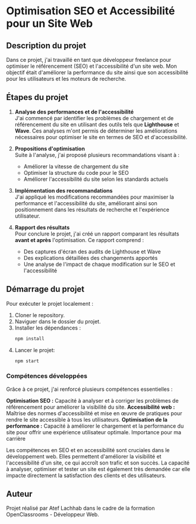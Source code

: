 # Optimisation SEO et Accessibilité pour un Site Web

## Description du projet
Dans ce projet, j'ai travaillé en tant que développeur freelance pour optimiser le référencement (SEO) et l'accessibilité d'un site web. Mon objectif était d'améliorer la performance du site ainsi que son accessibilité pour les utilisateurs et les moteurs de recherche.

## Étapes du projet
1. **Analyse des performances et de l'accessibilité**  
   J'ai commencé par identifier les problèmes de chargement et de référencement du site en utilisant des outils tels que **Lighthouse** et **Wave**. Ces analyses m'ont permis de déterminer les améliorations nécessaires pour optimiser le site en termes de SEO et d'accessibilité.

2. **Propositions d'optimisation**  
   Suite à l'analyse, j'ai proposé plusieurs recommandations visant à :
   - Améliorer la vitesse de chargement du site
   - Optimiser la structure du code pour le SEO
   - Améliorer l'accessibilité du site selon les standards actuels

3. **Implémentation des recommandations**  
   J'ai appliqué les modifications recommandées pour maximiser la performance et l'accessibilité du site, améliorant ainsi son positionnement dans les résultats de recherche et l'expérience utilisateur.

4. **Rapport des résultats**  
   Pour conclure le projet, j'ai créé un rapport comparant les résultats **avant et après** l'optimisation. Ce rapport comprend :
   - Des captures d'écran des audits de Lighthouse et Wave
   - Des explications détaillées des changements apportés
   - Une analyse de l'impact de chaque modification sur le SEO et l'accessibilité

## Démarrage du projet
Pour exécuter le projet localement :
1. Cloner le repository.
2. Naviguer dans le dossier du projet.
3. Installer les dépendances :
   ```bash
   npm install
    ```
4. Lancer le projet:
    ```bash
    npm start
    ```
### Compétences développées
Grâce à ce projet, j'ai renforcé plusieurs compétences essentielles :

**Optimisation SEO :** Capacité à analyser et à corriger les problèmes de référencement pour améliorer la visibilité du site.
**Accessibilité web :** Maîtrise des normes d'accessibilité et mise en œuvre de pratiques pour rendre le site accessible à tous les utilisateurs.
**Optimisation de la performance :** Capacité à améliorer le chargement et la performance du site pour offrir une expérience utilisateur optimale.
Importance pour ma carrière

Les compétences en SEO et en accessibilité sont cruciales dans le développement web. Elles permettent d'améliorer la visibilité et l'accessibilité d'un site, ce qui accroît son trafic et son succès. La capacité à analyser, optimiser et tester un site est également très demandée car elle impacte directement la satisfaction des clients et des utilisateurs.

## Auteur
Projet réalisé par Atef Lachhab dans le cadre de la formation OpenClassrooms - Développeur Web.

